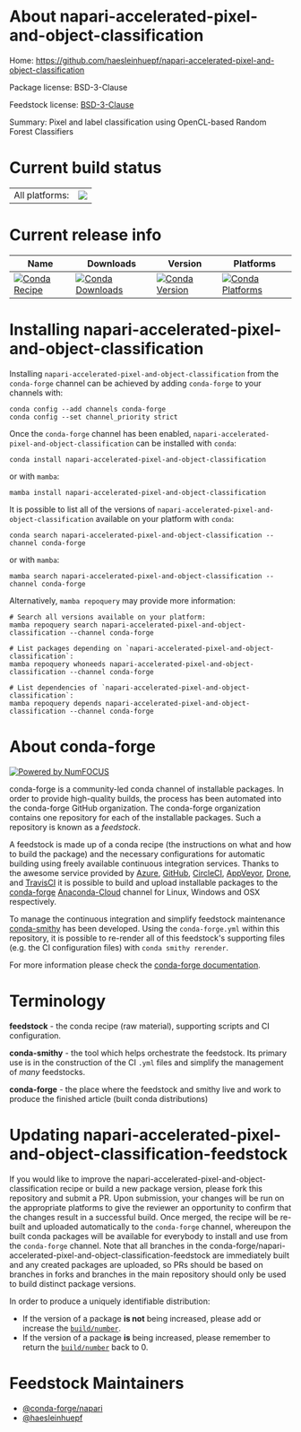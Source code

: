 About napari-accelerated-pixel-and-object-classification
========================================================

Home: https://github.com/haesleinhuepf/napari-accelerated-pixel-and-object-classification

Package license: BSD-3-Clause

Feedstock license: [BSD-3-Clause](https://github.com/conda-forge/napari-accelerated-pixel-and-object-classification-feedstock/blob/main/LICENSE.txt)

Summary: Pixel and label classification using OpenCL-based Random Forest Classifiers

Current build status
====================


<table><tr><td>All platforms:</td>
    <td>
      <a href="https://dev.azure.com/conda-forge/feedstock-builds/_build/latest?definitionId=15823&branchName=main">
        <img src="https://dev.azure.com/conda-forge/feedstock-builds/_apis/build/status/napari-accelerated-pixel-and-object-classification-feedstock?branchName=main">
      </a>
    </td>
  </tr>
</table>

Current release info
====================

| Name | Downloads | Version | Platforms |
| --- | --- | --- | --- |
| [![Conda Recipe](https://img.shields.io/badge/recipe-napari--accelerated--pixel--and--object--classification-green.svg)](https://anaconda.org/conda-forge/napari-accelerated-pixel-and-object-classification) | [![Conda Downloads](https://img.shields.io/conda/dn/conda-forge/napari-accelerated-pixel-and-object-classification.svg)](https://anaconda.org/conda-forge/napari-accelerated-pixel-and-object-classification) | [![Conda Version](https://img.shields.io/conda/vn/conda-forge/napari-accelerated-pixel-and-object-classification.svg)](https://anaconda.org/conda-forge/napari-accelerated-pixel-and-object-classification) | [![Conda Platforms](https://img.shields.io/conda/pn/conda-forge/napari-accelerated-pixel-and-object-classification.svg)](https://anaconda.org/conda-forge/napari-accelerated-pixel-and-object-classification) |

Installing napari-accelerated-pixel-and-object-classification
=============================================================

Installing `napari-accelerated-pixel-and-object-classification` from the `conda-forge` channel can be achieved by adding `conda-forge` to your channels with:

```
conda config --add channels conda-forge
conda config --set channel_priority strict
```

Once the `conda-forge` channel has been enabled, `napari-accelerated-pixel-and-object-classification` can be installed with `conda`:

```
conda install napari-accelerated-pixel-and-object-classification
```

or with `mamba`:

```
mamba install napari-accelerated-pixel-and-object-classification
```

It is possible to list all of the versions of `napari-accelerated-pixel-and-object-classification` available on your platform with `conda`:

```
conda search napari-accelerated-pixel-and-object-classification --channel conda-forge
```

or with `mamba`:

```
mamba search napari-accelerated-pixel-and-object-classification --channel conda-forge
```

Alternatively, `mamba repoquery` may provide more information:

```
# Search all versions available on your platform:
mamba repoquery search napari-accelerated-pixel-and-object-classification --channel conda-forge

# List packages depending on `napari-accelerated-pixel-and-object-classification`:
mamba repoquery whoneeds napari-accelerated-pixel-and-object-classification --channel conda-forge

# List dependencies of `napari-accelerated-pixel-and-object-classification`:
mamba repoquery depends napari-accelerated-pixel-and-object-classification --channel conda-forge
```


About conda-forge
=================

[![Powered by
NumFOCUS](https://img.shields.io/badge/powered%20by-NumFOCUS-orange.svg?style=flat&colorA=E1523D&colorB=007D8A)](https://numfocus.org)

conda-forge is a community-led conda channel of installable packages.
In order to provide high-quality builds, the process has been automated into the
conda-forge GitHub organization. The conda-forge organization contains one repository
for each of the installable packages. Such a repository is known as a *feedstock*.

A feedstock is made up of a conda recipe (the instructions on what and how to build
the package) and the necessary configurations for automatic building using freely
available continuous integration services. Thanks to the awesome service provided by
[Azure](https://azure.microsoft.com/en-us/services/devops/), [GitHub](https://github.com/),
[CircleCI](https://circleci.com/), [AppVeyor](https://www.appveyor.com/),
[Drone](https://cloud.drone.io/welcome), and [TravisCI](https://travis-ci.com/)
it is possible to build and upload installable packages to the
[conda-forge](https://anaconda.org/conda-forge) [Anaconda-Cloud](https://anaconda.org/)
channel for Linux, Windows and OSX respectively.

To manage the continuous integration and simplify feedstock maintenance
[conda-smithy](https://github.com/conda-forge/conda-smithy) has been developed.
Using the ``conda-forge.yml`` within this repository, it is possible to re-render all of
this feedstock's supporting files (e.g. the CI configuration files) with ``conda smithy rerender``.

For more information please check the [conda-forge documentation](https://conda-forge.org/docs/).

Terminology
===========

**feedstock** - the conda recipe (raw material), supporting scripts and CI configuration.

**conda-smithy** - the tool which helps orchestrate the feedstock.
                   Its primary use is in the construction of the CI ``.yml`` files
                   and simplify the management of *many* feedstocks.

**conda-forge** - the place where the feedstock and smithy live and work to
                  produce the finished article (built conda distributions)


Updating napari-accelerated-pixel-and-object-classification-feedstock
=====================================================================

If you would like to improve the napari-accelerated-pixel-and-object-classification recipe or build a new
package version, please fork this repository and submit a PR. Upon submission,
your changes will be run on the appropriate platforms to give the reviewer an
opportunity to confirm that the changes result in a successful build. Once
merged, the recipe will be re-built and uploaded automatically to the
`conda-forge` channel, whereupon the built conda packages will be available for
everybody to install and use from the `conda-forge` channel.
Note that all branches in the conda-forge/napari-accelerated-pixel-and-object-classification-feedstock are
immediately built and any created packages are uploaded, so PRs should be based
on branches in forks and branches in the main repository should only be used to
build distinct package versions.

In order to produce a uniquely identifiable distribution:
 * If the version of a package **is not** being increased, please add or increase
   the [``build/number``](https://docs.conda.io/projects/conda-build/en/latest/resources/define-metadata.html#build-number-and-string).
 * If the version of a package **is** being increased, please remember to return
   the [``build/number``](https://docs.conda.io/projects/conda-build/en/latest/resources/define-metadata.html#build-number-and-string)
   back to 0.

Feedstock Maintainers
=====================

* [@conda-forge/napari](https://github.com/conda-forge/napari/)
* [@haesleinhuepf](https://github.com/haesleinhuepf/)

